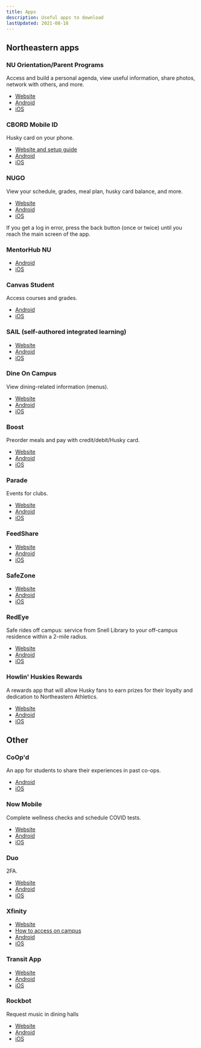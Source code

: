 ```yaml
---
title: Apps
description: Useful apps to download
lastUpdated: 2021-08-18
---
```


## Northeastern apps

### NU Orientation/Parent Programs

Access and build a personal agenda, view useful information, share photos, network with others, and more.

- [Website](https://guidebook.com/app/Northeastern/)
- [Android](https://play.google.com/store/apps/details?id=com.guidebook.apps.NUWelcomeWk.android&hl=en&gl=US)
- [iOS](https://apps.apple.com/us/app/id899240157)

### CBORD Mobile ID

Husky card on your phone.

- [Website and setup guide](https://www.northeastern.edu/huskycard/about/mobile-id-app/)
- [Android](https://play.google.com/store/apps/details?id=com.cbord.csg.mobileid&hl=en)
- [iOS](https://apps.apple.com/us/app/cbord-mobile-id-for-cs-gold/id568142966)

### NUGO

View your schedule, grades, meal plan, husky card balance, and more.

- [Website](https://northeastern.service-now.com/tech?id=kb_article&sys_id=bfe8951c1b14b0105ad79683b24bcbeb)
- [Android](https://play.google.com/store/apps/details?id=edu.neu.mobile.myneu&hl=en&gl=US)
- [iOS](https://apps.apple.com/us/app/nugo/id950690549)

If you get a log in error, press the back button (once or twice) until you reach the main screen of the app.

### MentorHub NU

- [Android](https://play.google.com/store/apps/details?id=org.mentorhubapp.neuapp)
- [iOS](https://apps.apple.com/us/app/mentorhub-nu/id1573608578)

### Canvas Student

Access courses and grades.

- [Android](https://play.google.com/store/apps/details?id=com.instructure.candroid&hl=en_SG&gl=US)
- [iOS](https://apps.apple.com/us/app/canvas-student/id480883488)

### SAIL (self-authored integrated learning)

- [Website](https://integrate.sail.northeastern.edu/home)
- [Android](https://play.google.com/store/apps/details?id=edu.northeastern.learner&hl=en_US&gl=US)
- [iOS](https://apps.apple.com/us/app/northeastern-sail/id1184621873)

### Dine On Campus

View dining-related information (menus).

- [Website](https://www.nudining.com/)
- [Android](https://play.google.com/store/apps/details?id=com.roaringsky.dineoncampus&hl=en&gl=US)
- [iOS](https://apps.apple.com/us/app/dine-on-campus/id1170602720)

### Boost

Preorder meals and pay with credit/debit/Husky card.

- [Website](https://www.nudining.com/public/boost-mobile-ordering)
- [Android](https://play.google.com/store/apps/details?id=com.compass_canada.boost&hl=en&gl=US)
- [iOS](https://apps.apple.com/ca/app/boost-mobile-food-ordering/id1076701365)

### Parade

Events for clubs.

- [Website](https://parade.events/)
- [Android](https://play.google.com/store/apps/details?id=com.parade)
- [iOS](https://apps.apple.com/us/app/parade-events/id1380171412)

### FeedShare

- [Website](https://feedshare.org/)
- [Android](https://play.google.com/store/apps/details?id=com.stackkedteam.feedshare)
- [iOS](https://feedshare.org/)

### SafeZone

- [Website](https://nupd.northeastern.edu/safezone/)
- [Android](https://play.google.com/store/apps/details?id=com.criticalarc.safezoneapp)
- [iOS](https://apps.apple.com/au/app/safezone/id533054756)

### RedEye

Safe rides off campus: service from Snell Library to your off-campus residence within a 2-mile radius.

- [Website](https://mailchi.mp/616e8cc050a8/introducing-the-brand-new-redeye-app-2882765)
- [Android](https://play.google.com/store/apps/details?id=northeastern.redeye&hl=en_US&gl=US)
- [iOS](https://apps.apple.com/us/app/northeastern-redeye/id1474543138)

### Howlin' Huskies Rewards

A rewards app that will allow Husky fans to earn prizes for their loyalty and dedication to Northeastern Athletics.

- [Website](https://nuhuskies.com/news/2019/6/5/athletics-northeastern-introduces-howlin-huskies-rewards-app.aspx)
- [Android](https://play.google.com/store/apps/details?id=com.superfanu.northeasternuniversityhowlinhuskiesrewards&hl=en_US)
- [iOS](https://apps.apple.com/us/app/howlin-huskies-rewards/id1447682932?ls=1)

## Other

### CoOp'd

An app for students to share their experiences in past co-ops.

- [Android](https://play.google.com/store/apps/details?id=suds.coop_d)
- [iOS](https://apps.apple.com/us/app/coopd/id1579118409)

### Now Mobile

Complete wellness checks and schedule COVID tests.

- [Website](https://its.northeastern.edu/2021/02/17/northeastern-wellness-checks-go-mobile/)
- [Android](https://play.google.com/store/apps/details?id=com.servicenow.requestor)
- [iOS](https://apps.apple.com/us/app/now-mobile/id1469616608)

### Duo

2FA.

- [Website](https://www.get2fa.northeastern.edu/how-to-enroll-in-2fa/)
- [Android](https://play.google.com/store/apps/details?id=com.duosecurity.duomobile&hl=en_SG&gl=US)
- [iOS](https://apps.apple.com/us/app/duo-mobile/id422663827)

### Xfinity

- [Website](https://www.xfinity.com/stream/entity/5525634154916965112)
- [How to access on campus](https://northeastern.service-now.com/tech?id=kb_article&sys_id=9aa2d4511b34f0103fcdcb35624bcb14)
- [Android](https://play.google.com/store/apps/details?id=com.xfinity.digitalhome&hl=en_SG&gl=US)
- [iOS](https://apps.apple.com/us/app/xfinity/id1178765645)

### Transit App

- [Website](https://transitapp.com/)
- [Android](https://play.google.com/store/apps/details?id=com.thetransitapp.droid)
- [iOS](https://apps.apple.com/app/apple-store/id498151501)

### Rockbot

Request music in dining halls

- [Website](https://news.northeastern.edu/2018/09/28/whats-new-this-fall-at-campus-dining-mobile-ordering-song-requests-and-a-hydroponic-garden/)
- [Android](https://play.google.com/store/apps/details?id=com.roqbot.client)
- [iOS](https://apps.apple.com/us/app/rockbot-social-jukebox-app/id401347343)